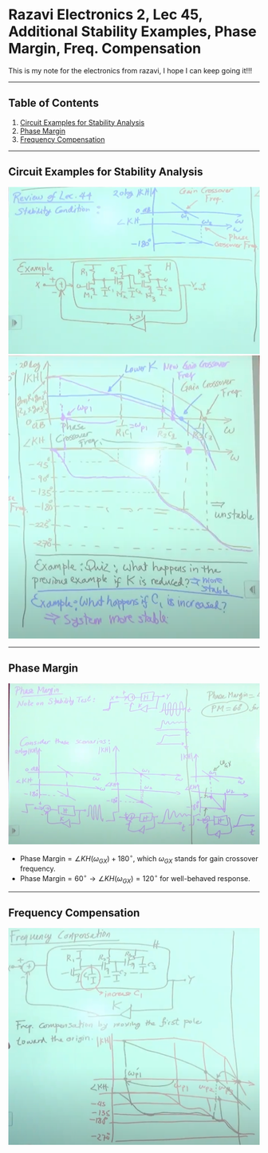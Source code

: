 # Razavi Electronics 2, Lec 45, Additional Stability Examples, Phase Margin, Freq. Compensation

This is my note for the electronics from razavi, I hope I can keep going it!!!

---

## Table of Contents

1. [Circuit Examples for Stability Analysis](#circuit-examples-for-stability-analysis)
2. [Phase Margin](#phase-margin)
3. [Frequency Compensation](#frequency-compensation)


 
--- 
## Circuit Examples for Stability Analysis
![](/images/ExpStabilityAnalysis.png)
![](/images/ExpStabilityAnalysis1.png)


---
## Phase Margin
![](/images/PhaseMargin.png)
+ $\text{Phase Margin} = \angle KH(\omega_{GX}) + 180^{\circ}$, which $\omega_{GX}$ stands for gain crossover frequency. 
+ $\text{Phase Margin} = 60^\circ \to \angle KH(\omega_{GX}) = 120^\circ$ for well-behaved response.

---
## Frequency Compensation
![](/images/FreqCompensation.png)
